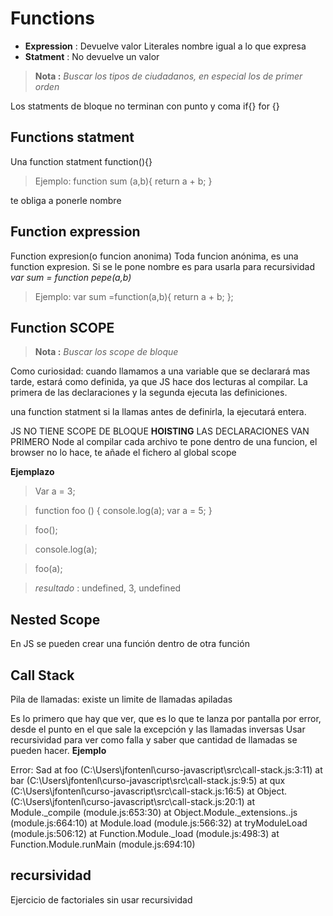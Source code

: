 # Functions
* **Expression** : Devuelve valor
    Literales nombre igual a lo que expresa
* **Statment** : No devuelve un valor

> **Nota :** *Buscar los tipos de ciudadanos, en especial los de primer orden*

Los statments de bloque no terminan con punto y coma
if{} for {}



## Functions statment
Una function statment function(){}

>   Ejemplo:
>   function sum (a,b){
>       return a + b;
>   }

te obliga a ponerle nombre

## Function expression
Function expresion(o funcion anonima)
Toda funcion anónima, es una function expresion.
Si se le pone nombre es para usarla para recursividad *var sum = function pepe(a,b)*
>   Ejemplo:
>   var sum =function(a,b){
>        return a + b;
>    };



##  Function SCOPE
> **Nota :** *Buscar los scope de bloque*

Como curiosidad: cuando llamamos a una variable que se declarará mas tarde, estará como definida, ya que JS hace dos lecturas al compilar. La primera de las declaraciones y la segunda ejecuta las definiciones.

una function statment si la llamas antes de definirla, la ejecutará entera.

JS NO TIENE SCOPE DE BLOQUE
**HOISTING** LAS DECLARACIONES VAN PRIMERO
Node al compilar cada archivo te pone dentro de una funcion, el browser no lo hace, te añade el fichero al global scope

**Ejemplazo**
>Var a  = 3;

>function foo ()
>{
>    console.log(a);
>    var a = 5;
>}

>foo();

>console.log(a);

>foo(a);

>*resultado* : undefined, 3, undefined

##  Nested Scope
En JS se pueden crear una función dentro de otra función

## Call Stack

Pila de llamadas: existe un limite de llamadas apiladas

Es lo primero que hay que ver, que es lo que te lanza por pantalla por error, desde el punto en el que sale la excepción y las llamadas inversas
Usar recursividad para ver como falla y saber que cantidad de llamadas se pueden hacer.
**Ejemplo**

Error: Sad
    at foo (C:\Users\jfontenl\curso-javascript\src\call-stack.js:3:11)
    at bar (C:\Users\jfontenl\curso-javascript\src\call-stack.js:9:5)
    at qux (C:\Users\jfontenl\curso-javascript\src\call-stack.js:16:5)
    at Object.<anonymous> (C:\Users\jfontenl\curso-javascript\src\call-stack.js:20:1)
    at Module._compile (module.js:653:30)
    at Object.Module._extensions..js (module.js:664:10)
    at Module.load (module.js:566:32)
    at tryModuleLoad (module.js:506:12)
    at Function.Module._load (module.js:498:3)
    at Function.Module.runMain (module.js:694:10)
## recursividad

Ejercicio de factoriales sin usar recursividad